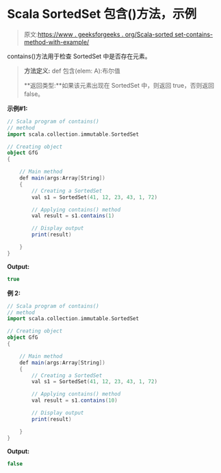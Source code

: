 # Scala SortedSet 包含()方法，示例

> 原文:[https://www . geeksforgeeks . org/Scala-sorted set-contains-method-with-example/](https://www.geeksforgeeks.org/scala-sortedset-contains-method-with-example/)

contains()方法用于检查 SortedSet 中是否存在元素。

> **方法定义:** def 包含(elem: A):布尔值
> 
> **返回类型:**如果该元素出现在 SortedSet 中，则返回 true，否则返回 false。

**示例#1:**

```scala
// Scala program of contains() 
// method 
import scala.collection.immutable.SortedSet 

// Creating object 
object GfG 
{ 

    // Main method 
    def main(args:Array[String]) 
    { 
        // Creating a SortedSet 
        val s1 = SortedSet(41, 12, 23, 43, 1, 72) 

        // Applying contains() method 
        val result = s1.contains(1)

        // Display output
        print(result)   

    } 
} 
```

**Output:**

```scala
true

```

**例 2:**

```scala
// Scala program of contains() 
// method 
import scala.collection.immutable.SortedSet 

// Creating object 
object GfG 
{ 

    // Main method 
    def main(args:Array[String]) 
    { 
        // Creating a SortedSet 
        val s1 = SortedSet(41, 12, 23, 43, 1, 72) 

        // Applying contains() method 
        val result = s1.contains(10)

        // Display output
        print(result)   

    } 
} 
```

**Output:**

```scala
false

```